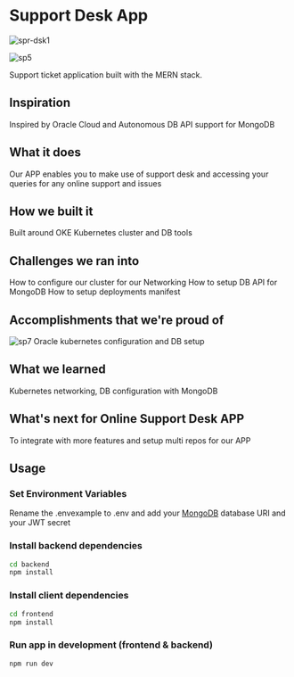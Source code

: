 # Support Desk App
![spr-dsk1](https://user-images.githubusercontent.com/11625672/225076972-bde6b72b-e456-4a00-a818-d2c0f8ce377d.png)

![sp5](https://user-images.githubusercontent.com/11625672/225077174-ba186649-5b32-43ed-a48d-f76cc2812ffe.png)


Support ticket application built with the MERN stack.

## Inspiration
Inspired by Oracle Cloud and Autonomous DB API support for MongoDB

## What it does
Our APP enables you to make use of support desk and accessing your queries for any online support and issues

## How we built it
Built around OKE Kubernetes cluster and DB tools

## Challenges we ran into
How to configure our cluster for our Networking
How to setup DB API for MongoDB
How to setup deployments manifest

## Accomplishments that we're proud of

![sp7](https://user-images.githubusercontent.com/11625672/225077370-4cc87b81-1bb9-4d80-b978-79f2bf3c254a.png)
Oracle kubernetes configuration and DB setup

## What we learned
Kubernetes networking, DB configuration with MongoDB

## What's next for Online Support Desk APP
To integrate with more features and setup multi repos for our APP

## Usage

### Set Environment Variables

Rename the .envexample to .env and add your [MongoDB](https://www.mongodb.com/) database URI and your JWT secret

### Install backend dependencies

```bash
cd backend
npm install
```

### Install client dependencies

```bash
cd frontend
npm install
```

### Run app in development (frontend & backend)

```bash
npm run dev
```
